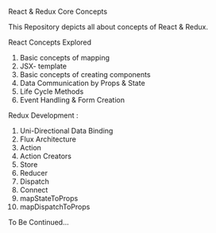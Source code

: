React & Redux Core Concepts

 This Repository depicts all about concepts of React & Redux.
 
 React Concepts Explored
 
  1) Basic concepts of mapping
  2) JSX- template 
  3) Basic concepts of creating components
  4) Data Communication by Props & State
  5) Life Cycle Methods
  6) Event Handling & Form Creation
  
  Redux Development :
  
  1) Uni-Directional Data Binding
  2) Flux Architecture
  3) Action
  4) Action Creators
  5) Store
  6) Reducer
  7) Dispatch
  8) Connect
  9) mapStateToProps
  10) mapDispatchToProps
  
  To Be Continued...